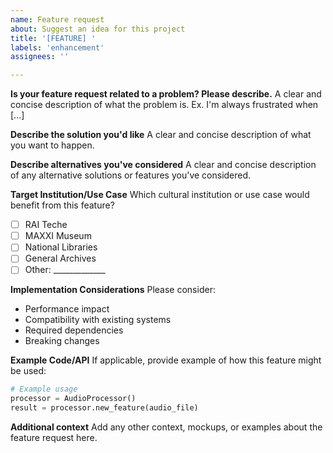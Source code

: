 ```yaml
---
name: Feature request
about: Suggest an idea for this project
title: '[FEATURE] '
labels: 'enhancement'
assignees: ''

---
```


**Is your feature request related to a problem? Please describe.**
A clear and concise description of what the problem is. Ex. I'm always frustrated when [...]

**Describe the solution you'd like**
A clear and concise description of what you want to happen.

**Describe alternatives you've considered**
A clear and concise description of any alternative solutions or features you've considered.

**Target Institution/Use Case**
Which cultural institution or use case would benefit from this feature?
- [ ] RAI Teche
- [ ] MAXXI Museum
- [ ] National Libraries
- [ ] General Archives
- [ ] Other: _____________

**Implementation Considerations**
Please consider:
- Performance impact
- Compatibility with existing systems
- Required dependencies
- Breaking changes

**Example Code/API**
If applicable, provide example of how this feature might be used:
```python
# Example usage
processor = AudioProcessor()
result = processor.new_feature(audio_file)
```

**Additional context**
Add any other context, mockups, or examples about the feature request here.
